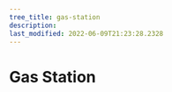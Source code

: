 ```yaml
---
tree_title: gas-station
description: 
last_modified: 2022-06-09T21:23:28.2328
---
```


# Gas Station
